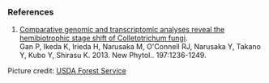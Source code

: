 ### References

1.  [Comparative genomic and transcriptomic analyses reveal the
    hemibiotrophic stage shift of Colletotrichum
    fungi](http://europepmc.org/abstract/MED/23252678).\
    Gan P, Ikeda K, Irieda H, Narusaka M, O\'Connell RJ, Narusaka Y,
    Takano Y, Kubo Y, Shirasu K. 2013. New Phytol.. 197:1236-1249.

Picture credit: [USDA Forest
Service](http://www.forestryimages.org/browse/detail.cfm?imgnum=1467410)
